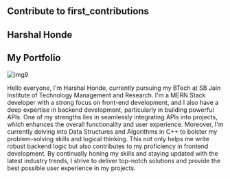 ## Contribute to first_contributions

## Harshal Honde

## My Portfolio
![img9](https://harshalwebfolio.netlify.app)

Hello everyone, I'm Harshal Honde, currently pursuing my BTech at SB Jain Institute of Technology Management and Research. I'm a MERN Stack developer with a strong focus on front-end development, and I also have a deep expertise in backend development, particularly in building powerful APIs. One of my strengths lies in seamlessly integrating APIs into projects, which enhances the overall functionality and user experience. Moreover, I'm currently delving into Data Structures and Algorithms in C++ to bolster my problem-solving skills and logical thinking. This not only helps me write robust backend logic but also contributes to my proficiency in frontend development. By continually honing my skills and staying updated with the latest industry trends, I strive to deliver top-notch solutions and provide the best possible user experience in my projects.
